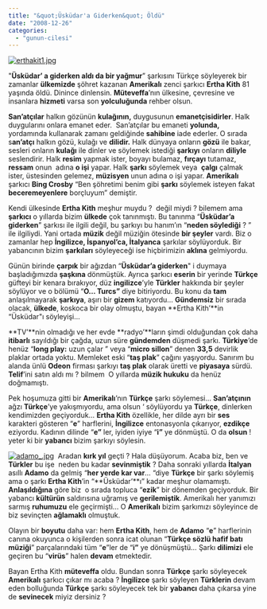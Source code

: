 ```yaml
---
title: "&quot;Üsküdar'a Giderken&quot; Öldü"
date: "2008-12-26"
categories: 
  - "gunun-cilesi"
---
```


[![erthakit1.jpg](/uploads/2008/12/erthakit1.jpg)](/uploads/2008/12/erthakit1.jpg "erthakit1.jpg")

"**Üsküdar’ a giderken aldı da bir yağmur**” şarkısını Türkçe söyleyerek bir zamanlar **ülkemizde** şöhret kazanan **Amerikalı** zenci şarkıcı **Ertha Kith** 81 yaşında öldü. Dinince dinlensin. **Müteveffa**’nın ülkesine, çevresine ve insanlara **hizmeti** varsa son **yolculuğunda** rehber olsun.

**San’atçılar** halkın gözünün **kulağının,** duygusunun **emanetçisidirler**. Halk duygularını onlara emanet eder.  San’atçılar bu emaneti **yolunda,** yordamında kullanarak zamanı geldiğinde **sahibine** iade ederler. O sırada s**an’atçı** halkın gözü, kulağı ve **dilidir.** Halk dünyaya onların **gözü** ile bakar, sesleri onların **kulağı** ile dinler ve söylemek istediği **şarkıyı** onların **diliyle** seslendirir. Halk **resim** yapmak ister, boyayı bulamaz, **fırçayı** tutamaz, **ressam** onun  adına **o işi** yapar. Halk **şarkı** söylemek veya  **çalgı** çalmak ister, üstesinden gelemez, **müzisyen** unun adına o işi yapar. **Amerikalı** şarkıcı **Bing Crosby** “Ben şöhretimi benim gibi **şarkı** söylemek isteyen fakat **beceremeyenlere** borçluyum” demiştir.

Kendi ülkesinde **Ertha Kith** meşhur muydu ?  değil miydi ? bilemem ama **şarkıcı** o yıllarda bizim **ülkede** çok tanınmıştı. Bu tanınma “**Üsküdar’a giderken**” şarkısı ile ilgili değil, bu şarkıyı bu hanım’ın “**neden söylediği** ? ” ile ilgiliydi. Yani ortada **müzik** değil müziğin ötesinde **bir şeyler** vardı. Biz o zamanlar hep **İngilizce, İspanyol’ca, İtalyanca** şarkılar söylüyorduk. Bir yabancının bizim **şarkıları** söyleyeceği ise hiçbirimizin **aklına** gelmiyordu.

Günün birinde **çarpık** bir ağızdan “**Üsküdar’a giderken**" i duymaya başladığımızda **şaşkına** dönmüştük. Ayrıca şarkıcı **eserin** bir yerinde **Türkçe** güfteyi bir kenara bırakıyor, düz **ingilizce**’yle **Türkler** hakkında bir şeyler söylüyor ve o bölümü “**O… Turcs”** diye bitiriyordu. Bu konu da **tam**  anlaşılmayarak **şarkıya**, aşırı bir **gizem** katıyordu… **Gündemsiz** bir sırada olacak, **ülkede**, koskoca bir olay olmuştu, bayan **Ertha Kith’**in “Üsküdar"ı söyleyişi... 

**TV’**nin olmadığı ve her evde **radyo’**ların şimdi olduğundan çok daha **itibarlı** sayıldığı bir çağda, uzun süre **gündemden** düşmedi şarkı. **Türkiye**’de henüz “**long play:** uzun çalar ” veya “**micro sillon**” denen **33,5** devirlik plaklar ortada yoktu. Memleket eski “**taş plak**” çağını yaşıyordu. Sanırım bu alanda ünlü **Odeon** firması şarkıyı **taş plak** olarak üretti ve **piyasaya** sürdü. **Telif**’ini satın aldı mı ? bilmem  O yıllarda **müzik hukuku** da henüz doğmamıştı.

Pek hoşumuza gitti bir **Amerikalı**’nın **Türkçe** şarkı söylemesi… **San’atçının** ağzı **Türkçe**’ye yakışmıyordu, ama olsun ‘ söylüyordu ya **Türkçe**, dinlerken kendimizden geçiyorduk… **Ertha Kith** özellikle, her dilde ayrı bir **ses** karakteri gösteren “**e**” harflerini, **İngilizce** entonasyonla çıkarıyor, **ezdikçe** eziyordu. Kadının dilinde “**e”** ler, iyiden iyiye “**i”** ye dönmüştü. O da **olsun** ! yeter ki bir **yabancı** bizim şarkıyı söylesin.

[![adamo_.jpg](/uploads/2009/01/adamo_.jpg)](/uploads/2009/01/adamo_.jpg "adamo_.jpg")  Aradan **kırk yıl** geçti ? Hala düşüyorum. Acaba biz, ben ve **Türkler** bu işe  neden bu kadar **sevinmiştik** ? Daha sonraki yıllarda **İtalyan** asıllı **Adamo** da gelmiş “**her yerde kar var**… “diye **Türkçe** bir şarkı söylemiş ama o şarkı **Ertha Kith**’in “**Üsküdar’**ı” kadar meşhur olamamıştı. **Anlaşıldığına** göre biz  o sırada topluca “**ezik**” bir dönemden geçiyorduk. Bir yabancı **kültürün** saldırısına uğramış ve **gerilemiştik**. Amerikalı her yanımızı sarmış **ruhumuzu** ele geçirmişti… O **Amerikalı** bizim şarkımızı söyleyince de biz sevinçten **ağlamaklı** olmuştuk.

Olayın bir **boyutu** daha var: hem **Ertha Kith**, hem de **Adamo** “**e**” harflerinin canına okuyunca o kişilerden sonra icat olunan “**Türkçe sözlü hafif batı müziği**” parçalarındaki tüm “**e**”ler de “**i”** ye dönüşmüştü… Şarkı **dilimizi** ele geçiren bu “**virüs**” halen **devam** etmektedir. 

Bayan Ertha Kith **müteveffa** oldu. Bundan sonra **Türkçe** şarkı söyleyecek **Amerikalı** şarkıcı çıkar mı acaba ? **İngilizce** şarkı söyleyen **Türklerin** devam eden bolluğunda **Türkçe** şarkı söyleyecek tek bir **yabancı** daha çıkarsa yine de **sevinecek** miyiz dersiniz ?
